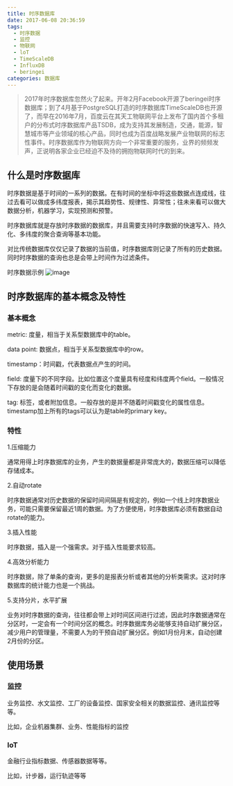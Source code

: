 ```yaml
---
title: 时序数据库
date: 2017-06-08 20:36:59
tags: 
  - 时序数据
  - 监控
  - 物联网
  - loT
  - TimeScaleDB
  - InfluxDB
  - beringei
categories: 数据库
---
```


> 2017年时序数据库忽然火了起来。开年2月Facebook开源了beringei时序数据库；到了4月基于PostgreSQL打造的时序数据库TimeScaleDB也开源了，而早在2016年7月，百度云在其天工物联网平台上发布了国内首个多租户的分布式时序数据库产品TSDB，成为支持其发展制造，交通，能源，智慧城市等产业领域的核心产品，同时也成为百度战略发展产业物联网的标志性事件。时序数据库作为物联网方向一个非常重要的服务，业界的频频发声，正说明各家企业已经迫不及待的拥抱物联网时代的到来。

<!-- more -->

## 什么是时序数据库

时序数据是基于时间的一系列的数据。在有时间的坐标中将这些数据点连成线，往过去看可以做成多纬度报表，揭示其趋势性、规律性、异常性；往未来看可以做大数据分析，机器学习，实现预测和预警。

时序数据库就是存放时序数据的数据库，并且需要支持时序数据的快速写入、持久化、多纬度的聚合查询等基本功能。

对比传统数据库仅仅记录了数据的当前值，时序数据库则记录了所有的历史数据。同时时序数据的查询也总是会带上时间作为过滤条件。

时序数据示例
![image](/upload/bsg_weather.png)


## 时序数据库的基本概念及特性

### 基本概念

metric: 度量，相当于关系型数据库中的table。

data point: 数据点，相当于关系型数据库中的row。

timestamp：时间戳，代表数据点产生的时间。

field: 度量下的不同字段。比如位置这个度量具有经度和纬度两个field。一般情况下存放的是会随着时间戳的变化而变化的数据。

tag: 标签，或者附加信息。一般存放的是并不随着时间戳变化的属性信息。timestamp加上所有的tags可以认为是table的primary key。

### 特性

1.压缩能力

通常用得上时序数据库的业务，产生的数据量都是非常庞大的，数据压缩可以降低存储成本。

2.自动rotate

时序数据通常对历史数据的保留时间间隔是有规定的，例如一个线上时序数据业务，可能只需要保留最近1周的数据。为了方便使用，时序数据库必须有数据自动rotate的能力。

3.插入性能

时序数据，插入是一个强需求。对于插入性能要求较高。

4.高效分析能力

时序数据，除了单条的查询，更多的是报表分析或者其他的分析类需求。这对时序数据库的统计能力也是一个挑战。

5.支持分片，水平扩展

业务对时序数据的查询，往往都会带上对时间区间进行过滤，因此时序数据通常在分区时，一定会有一个时间分区的概念。时序数据库务必能够支持自动扩展分区，减少用户的管理量，不需要人为的干预自动扩展分区。例如1月份月末，自动创建2月份的分区。

## 使用场景

### 监控

业务监控、水文监控、工厂的设备监控、国家安全相关的数据监控、通讯监控等等。

比如，企业机器集群、业务、性能指标的监控

### loT

金融行业指标数据、传感器数据等等。

比如，计步器，运行轨迹等等